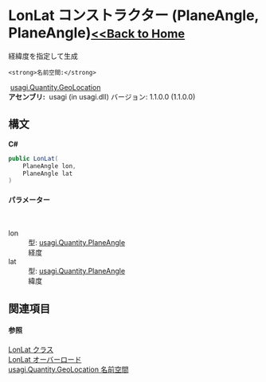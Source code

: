 # LonLat コンストラクター (PlaneAngle, PlaneAngle)<small>[<<Back to Home](https://github.com/usagi/usagi.cs/blob/master/Help/Home.md)</small> 

経緯度を指定して生成


    <strong>名前空間:</strong>
&nbsp;<a href="N_usagi_Quantity_GeoLocation.md">usagi.Quantity.GeoLocation</a><br /><strong>アセンブリ:</strong>
&nbsp;usagi (in usagi.dll) バージョン: 1.1.0.0 (1.1.0.0)

## 構文

**C#**<br />
``` C#
public LonLat(
	PlaneAngle lon,
	PlaneAngle lat
)
```


#### パラメーター
&nbsp;<dl><dt>lon</dt><dd>型: <a href="T_usagi_Quantity_PlaneAngle.md">usagi.Quantity.PlaneAngle</a><br />経度</dd><dt>lat</dt><dd>型: <a href="T_usagi_Quantity_PlaneAngle.md">usagi.Quantity.PlaneAngle</a><br />緯度</dd></dl>

## 関連項目


#### 参照
<a href="T_usagi_Quantity_GeoLocation_LonLat.md">LonLat クラス</a><br /><a href="Overload_usagi_Quantity_GeoLocation_LonLat__ctor.md">LonLat オーバーロード</a><br /><a href="N_usagi_Quantity_GeoLocation.md">usagi.Quantity.GeoLocation 名前空間</a><br />